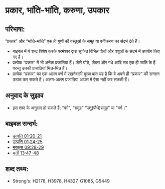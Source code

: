 # प्रकार, भांति-भांति, करुणा, उपकार #

## परिभाषा: ##

“प्रकार” और “भांति-भांति” एक ही गुणों की वस्तुओं के समूह या वर्गीकरण का संदर्भ देते हैं।

* बाइबल में ये शब्द विशेष करके परमेश्वर द्वारा सृजित विभिन्न पौधों और पशुओं के संदर्भ में उपयोग किए गए हैं।
* प्रत्येक “प्रकार” में भी अनेक प्रजातियां हैं। जैसे घोड़े, ज़ेबरा और गधे आदि सब एक ही जाति के हैं परन्तु उनकी प्रजातियां भिन्न-भिन्न हैं।
* प्रत्येक “प्रकार” का एक अलग वर्ण में रखनेवाली मुख्य बात यह है कि वे अपने ही “प्रकार” की सन्तान उत्पन्न कर सकते हैं। अलग-अलग प्रजातियां आपस में ऐसा नहीं कर सकती हैं।

## अनुवाद के सुझाव ##

* इस शब्द के अनुवाद हो सकते हैं: “वर्ग”, “समूह” “पशु(पौधे)समूह” या "वर्ग।"

## बाइबल सन्दर्भ: ##

* [उत्पत्ति 01:20-21](rc://en/tn/help/gen/01/20)
* [उत्पत्ति 01:24-25](rc://en/tn/help/gen/01/24)
* [मरकुस 09:28-29](rc://en/tn/help/mrk/09/28)
* [मत्ती 13:47-48](rc://en/tn/help/mat/13/47)

## शब्द तथ्य: ##

* Strong's: H2178, H3978, H4327, G1085, G5449
